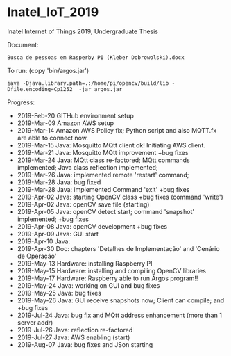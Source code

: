 # Inatel_IoT_2019
Inatel Internet of Things 2019, Undergraduate Thesis

Document: 

    Busca de pessoas em Rasperby PI (Kleber Dobrowolski).docx
   
To run: (copy 'bin/argos.jar')

    java -Djava.library.path=.:/home/pi/opencv/build/lib -Dfile.encoding=Cp1252  -jar argos.jar
   
Progress:

- 2019-Feb-20 GITHub environment setup
- 2019-Mar-09 Amazon AWS setup
- 2019-Mar-14 Amazon AWS Policy fix; Python script and also MQTT.fx are able to connect now. 
- 2019-Mar-15 Java: Mosquitto MQtt client ok! Initiating AWS client.  
- 2019-Mar-21 Java: Mosquitto MQtt improvement +bug fixes
- 2019-Mar-24 Java: MQtt class re-factored; MQtt commands implemented; Java class reflection implemented; 
- 2019-Mar-26 Java: implemented remote 'restart' command; 
- 2019-Mar-28 Java: bug fixed
- 2019-Mar-28 Java: implemented Command 'exit' +bug fixes
- 2019-Apr-02 Java: starting OpenCV class +bug fixes (command 'write')
- 2019-Apr-02 Java: openCV save file (starting)
- 2019-Apr-05 Java: openCV detect start; command 'snapshot' implemented; +bug fixes
- 2019-Apr-08 Java: openCV development +bug fixes
- 2019-Apr-09 Java: GUI start
- 2019-Apr-10 Java:
- 2019-Apr-30 Doc: chapters 'Detalhes de Implementação' and 'Cenário de Operação' 
- 2019-May-13 Hardware: installing Raspberry PI
- 2019-May-15 Hardware: installing and compiling OpenCV libraries 
- 2019-May-17 Hardware: Raspberry able to run Argos program!!
- 2019-May-24 Java: working on GUI and bug fixes
- 2019-May-25 Java: bug fixes
- 2019-May-26 Java: GUI receive snapshots now; Client can compile; and +bug fixes
- 2019-Jul-24 Java: bug fix and MQtt address enhancement (more than 1 server addr)
- 2019-Jul-26 Java: reflection re-factored
- 2019-Jul-27 Java: AWS enabling (start)
- 2019-Aug-07 Java: bug fixes and JSon starting